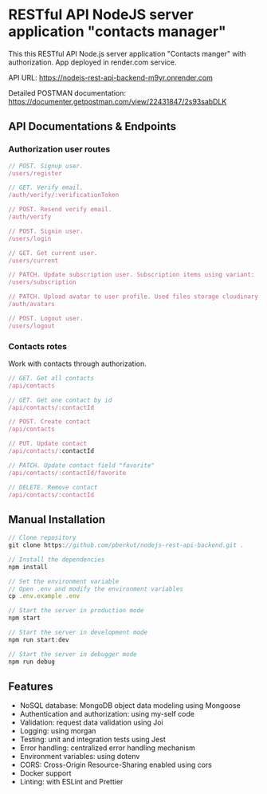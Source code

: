 # RESTful API NodeJS server application "contacts manager"

This this RESTful API Node.js server application "Contacts manger" with authorization. App deployed in render.com service.

API URL:
<https://nodejs-rest-api-backend-m9yr.onrender.com>

Detailed POSTMAN documentation:
<https://documenter.getpostman.com/view/22431847/2s93sabDLK>

## API Documentations & Endpoints

### Authorization user routes

```js
// POST. Signup user.
/users/register

// GET. Verify email.
/auth/verify/:verificationToken

// POST. Resend verify email.
/auth/verify

// POST. Signin user.
/users/login

// GET. Get current user.
/users/current

// PATCH. Update subscription user. Subscription items using variant: [starter, pro, business].
/users/subscription

// PATCH. Upload avatar to user profile. Used files storage cloudinary.
/auth/avatars

// POST. Logout user.
/users/logout
```

### Contacts rotes

Work with contacts through authorization.

```js
// GET. Get all contacts
/api/contacts

// GET. Get one contact by id
/api/contacts/:contactId

// POST. Create contact
/api/contacts

// PUT. Update contact
/api/contacts/:contactId

// PATCH. Update contact field "favorite"
/api/contacts/:contactId/favorite

// DELETE. Remove contact
/api/contacts/:contactId
```

## Manual Installation

```js
// Clone repository
git clone https://github.com/pberkut/nodejs-rest-api-backend.git .

// Install the dependencies
npm install

// Set the environment variable
// Open .env and modify the environment variables
cp .env.example .env

// Start the server in production mode
npm start

// Start the server in development mode
npm run start:dev

// Start the server in debugger mode
npm run debug
```

## Features

- NoSQL database: MongoDB object data modeling using Mongoose
- Authentication and authorization: using my-self code
- Validation: request data validation using Joi
- Logging: using morgan
- Testing: unit and integration tests using Jest
- Error handling: centralized error handling mechanism
- Environment variables: using dotenv
- CORS: Cross-Origin Resource-Sharing enabled using cors
- Docker support
- Linting: with ESLint and Prettier
